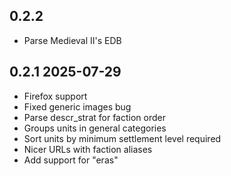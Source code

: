 ## 0.2.2

- Parse Medieval II's EDB

## 0.2.1 2025-07-29

- Firefox support
- Fixed generic images bug
- Parse descr_strat for faction order
- Groups units in general categories
- Sort units by minimum settlement level required
- Nicer URLs with faction aliases
- Add support for "eras"
